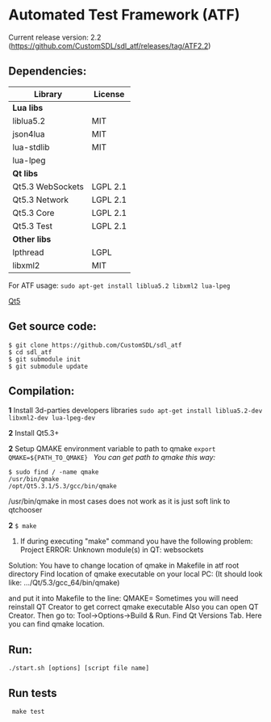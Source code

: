# Automated Test Framework (ATF)
Current release version: 2.2 (https://github.com/CustomSDL/sdl_atf/releases/tag/ATF2.2)

## Dependencies:
Library            | License
------------------ | -------------
**Lua libs**       |
liblua5.2          | MIT
json4lua           | MIT
lua-stdlib         | MIT
lua-lpeg           |
**Qt libs**        |
Qt5.3 WebSockets   | LGPL 2.1
Qt5.3 Network      | LGPL 2.1
Qt5.3 Core         | LGPL 2.1
Qt5.3 Test         | LGPL 2.1
**Other libs**     |
lpthread           | LGPL
libxml2            | MIT

For ATF usage:
```sudo apt-get install liblua5.2 libxml2 lua-lpeg```

[Qt5](https://download.qt.io/archive/qt/5.3/5.3.1/)

## Get source code:
```
$ git clone https://github.com/CustomSDL/sdl_atf
$ cd sdl_atf
$ git submodule init
$ git submodule update
```
## Compilation:
**1** Install 3d-parties developers libraries
```sudo apt-get install liblua5.2-dev libxml2-dev lua-lpeg-dev```

**2** Install Qt5.3+

**2** Setup QMAKE environment variable to path to qmake
```export QMAKE=${PATH_TO_QMAKE} ``` 
*You can get path to qmake this way:*
```
$ sudo find / -name qmake
/usr/bin/qmake
/opt/Qt5.3.1/5.3/gcc/bin/qmake
```
/usr/bin/qmake in most cases does not work as it is just soft link to qtchooser

**2**  ```$ make```

 1) If during executing "make" command you have the following problem:
   Project ERROR: Unknown module(s) in QT: websockets

   Solution:
   You have to change location of qmake in Makefile in atf root directory
   Find location of qmake executable on your local PC:
   (It should look like: .../Qt/5.3/gcc_64/bin/qmake)

   and put it into Makefile to the line:
   QMAKE=<your path to qmake>
   Sometimes you will need reinstall QT Creator to get correct qmake executable
   Also you can open QT Creator. Then go to: Tool->Options->Build & Run. Find Qt Versions Tab.
   Here you can find qmake location.

## Run:
``` ./start.sh [options] [script file name] ```

## Run tests
``` make test```
